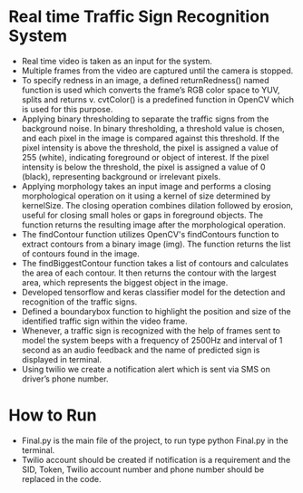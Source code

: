# Real time Traffic Sign Recognition System
* Real time video is taken as an input for the system.
* Multiple frames from the video are captured until the camera is stopped.
* To specify redness in an image, a defined returnRedness() named function is used which converts 
the frame’s RGB color space to YUV, splits and returns v. cvtColor() is a predefined function in 
OpenCV which is used for this purpose.
* Applying binary thresholding to separate the traffic signs from the background noise. In binary 
thresholding, a threshold value is chosen, and each pixel in the image is compared against this 
threshold. If the pixel intensity is above the threshold, the pixel is assigned a value of 255 (white), 
indicating foreground or object of interest. If the pixel intensity is below the threshold, the pixel is 
assigned a value of 0 (black), representing background or irrelevant pixels.
* Applying morphology takes an input image and performs a closing morphological operation on it 
using a kernel of size determined by kernelSize. The closing operation combines dilation followed 
by erosion, useful for closing small holes or gaps in foreground objects. The function returns the 
resulting image after the morphological operation.
* The findContour function utilizes OpenCV's findContours function to extract contours from a binary 
image (img). The function returns the list of contours found in the image.
* The findBiggestContour function takes a list of contours and calculates the area of each contour. It 
then returns the contour with the largest area, which represents the biggest object in the image.
* Developed tensorflow and keras classifier model for the detection and recognition of the traffic 
signs.
* Defined a boundarybox function to highlight the position and size of the identified traffic sign 
within the video frame.
* Whenever, a traffic sign is recognized with the help of frames sent to model the system beeps with a 
frequency of 2500Hz and interval of 1 second as an audio feedback and the name of predicted sign 
is displayed in terminal.
* Using twilio we create a notification alert which is sent via SMS on driver’s phone number.
# How to Run
* Final.py is the main file of the project, to run type python Final.py in the terminal.
* Twilio account should be created if notification is a requirement and the SID, Token, Twilio account number and phone number should be replaced in the code. 
